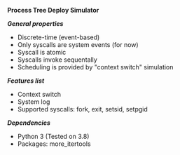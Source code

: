 **Process Tree Deploy Simulator**

***General properties***
- Discrete-time (event-based)
- Only syscalls are system events (for now)
- Syscall is atomic
- Syscalls invoke sequentally
- Scheduling is provided by "context switch" simulation

***Features list***

- Context switch
- System log
- Supported syscalls: fork, exit, setsid, setpgid


***Dependencies***

- Python 3 (Tested on 3.8)
- Packages: more_itertools

